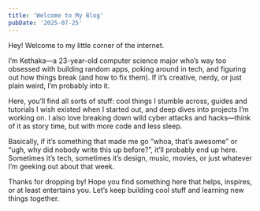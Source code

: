 ```yaml
---
title: 'Welcome to My Blog'
pubDate: '2025-07-25'
---
```


Hey! Welcome to my little corner of the internet.

I’m Kethaka—a 23-year-old computer science major who’s way too obsessed with building random apps, poking around in tech, and figuring out how things break (and how to fix them). If it’s creative, nerdy, or just plain weird, I’m probably into it.

Here, you’ll find all sorts of stuff: cool things I stumble across, guides and tutorials I wish existed when I started out, and deep dives into projects I’m working on. I also love breaking down wild cyber attacks and hacks—think of it as story time, but with more code and less sleep.

Basically, if it’s something that made me go “whoa, that’s awesome” or “ugh, why did nobody write this up before?”, it’ll probably end up here. Sometimes it’s tech, sometimes it’s design, music, movies, or just whatever I’m geeking out about that week.

Thanks for dropping by! Hope you find something here that helps, inspires, or at least entertains you. Let’s keep building cool stuff and learning new things together.

